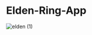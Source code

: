 # Elden-Ring-App

![elden (1)](https://user-images.githubusercontent.com/51385145/225118835-9a3444d2-a840-43b4-812f-98a84405af23.gif)
